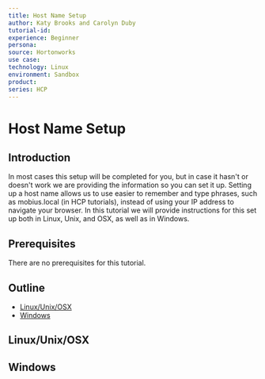 ```yaml
---
title: Host Name Setup
author: Katy Brooks and Carolyn Duby
tutorial-id: 
experience: Beginner
persona: 
source: Hortonworks
use case: 
technology: Linux
environment: Sandbox
product: 
series: HCP
---
```


# Host Name Setup

## Introduction

In most cases this setup will be completed for you, but in case it hasn't or doesn't work we are providing the information so you can set it up. Setting up a host name allows us to use easier to remember and type phrases, such as mobius.local (in HCP tutorials), instead of using your IP address to navigate your browser.
In this tutorial we will provide instructions for this set up both in Linux, Unix, and OSX, as well as in Windows.

## Prerequisites

There are no prerequisites for this tutorial.

## Outline

- [Linux/Unix/OSX](#linux-unix-osx)
- [Windows](#windows)

## Linux/Unix/OSX

## Windows
